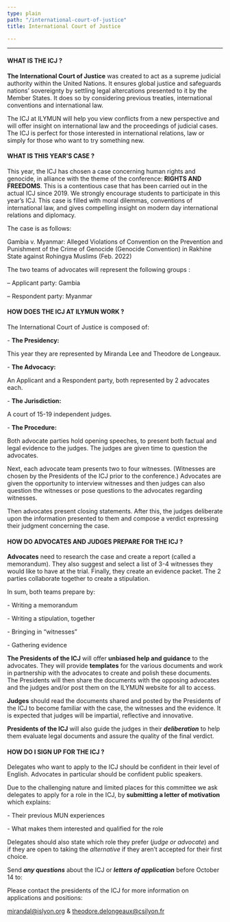 ```yaml
---
type: plain
path: "/international-court-of-justice"
title: International Court of Justice

---
```

***

#### **WHAT IS THE ICJ ?**

**The International Court of Justice** was created to act as a supreme judicial authority within the United Nations. It ensures global justice and safeguards nations’ sovereignty by settling legal altercations presented to it by the Member States. It does so by considering previous treaties, international conventions and international law.

The ICJ at ILYMUN will help you view conflicts from a new perspective and will offer insight on international law and the proceedings of judicial cases. The ICJ is perfect for those interested in international relations, law or simply for those who want to try something new.

#### **WHAT IS THIS YEAR’S CASE ?**

This year, the ICJ has chosen a case concerning human rights and genocide, in alliance with the theme of the conference: **RIGHTS AND FREEDOMS**. This is a contentious case that has been carried out in the actual ICJ since 2019. We strongly encourage students to participate in this year’s ICJ. This case is filled with moral dilemmas, conventions of international law, and gives compelling insight on modern day international relations and diplomacy.

The case is as follows:

Gambia v. Myanmar: Alleged Violations of Convention on the Prevention and Punishment of the Crime of Genocide (Genocide Convention) in Rakhine State against Rohingya Muslims (Feb. 2022)

The two teams of advocates will represent the following groups : 

– Applicant party: Gambia

– Respondent party: Myanmar

#### **HOW DOES THE ICJ AT ILYMUN WORK ?**

The International Court of Justice is composed of:

\- **The Presidency:**

This year they are represented by Miranda Lee and Theodore de Longeaux.

\- **The Advocacy:**

An Applicant and a Respondent party, both represented by 2 advocates each.

\- **The Jurisdiction:**

A court of 15-19 independent judges.

\- **The Procedure:**

Both advocate parties hold opening speeches, to present both factual and legal evidence to the judges. The judges are given time to question the advocates.
    
Next, each advocate team presents two to four witnesses. (Witnesses are chosen by the Presidents of the ICJ prior to the conference.) Advocates are given the opportunity to interview witnesses and then judges can also question the witnesses or pose questions to the advocates regarding witnesses.

Then advocates present closing statements. After this, the judges deliberate upon the information presented to them and compose a verdict expressing their judgment concerning the case.

#### **HOW DO ADVOCATES AND JUDGES PREPARE FOR THE ICJ ?**

**Advocates** need to research the case and create a report (called a memorandum). They also suggest and select a list of 3-4 witnesses they would like to have at the trial. Finally, they create an evidence packet. The 2 parties collaborate together to create a stipulation. 

In sum, both teams prepare by:

\- Writing a memorandum

\- Writing a stipulation, together

\- Bringing in “witnesses”

\- Gathering evidence

**The Presidents of the ICJ** will offer **unbiased help and guidance** to the advocates. They will provide **templates** for the various documents and work in partnership with the advocates to create and polish these documents. The Presidents will then share the documents with the opposing advocates and the judges and/or post them on the ILYMUN website for all to access.

**Judges** should read the documents shared and posted by the Presidents of the ICJ to become familiar with the case, the witnesses and the evidence. It is expected that judges will be impartial, reflective and innovative.

**Presidents of the ICJ** will also guide the judges in their **_deliberation_** to help them evaluate legal documents and assure the quality of the final verdict.

#### **HOW DO I SIGN UP FOR THE ICJ ?**

Delegates who want to apply to the ICJ should be confident in their level of English. Advocates in particular should be confident public speakers.

Due to the challenging nature and limited places for this committee we ask delegates to apply for a role in the ICJ, by **submitting a letter of motivation** which explains:

\- Their previous MUN experiences

\- What makes them interested and qualified for the role

Delegates should also state which role they prefer (_judge or advocate_) and if they are open to taking the _alternative_ if they aren’t accepted for their first choice.

Send **_any questions_** about the ICJ or **_letters of application_** before October 14 to:

Please contact the presidents of the ICJ for more information on applications and positions:

[mirandal@islyon.org](mailto:mirandal@islyon.org) & [theodore.delongeaux@csilyon.fr](mailto:theodore.delongeaux@csilyon.fr)
